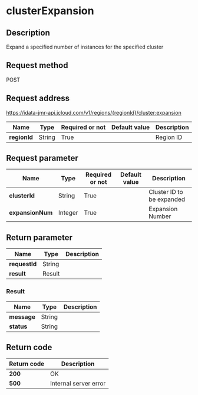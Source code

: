 # clusterExpansion


## Description
Expand a specified number of instances for the specified cluster

## Request method
POST

## Request address
https://idata-jmr-api.jcloud.com/v1/regions/{regionId}/cluster:expansion

|Name|Type|Required or not|Default value|Description|
|---|---|---|---|---|
|**regionId**|String|True||Region ID|

## Request parameter
|Name|Type|Required or not|Default value|Description|
|---|---|---|---|---|
|**clusterId**|String|True||Cluster ID to be expanded|
|**expansionNum**|Integer|True||Expansion Number|


## Return parameter
|Name|Type|Description|
|---|---|---|
|**requestId**|String||
|**result**|Result||


### Result
|Name|Type|Description|
|---|---|---|
|**message**|String||
|**status**|String||

## Return code
|Return code|Description|
|---|---|
|**200**|OK|
|**500**|Internal server error|
